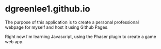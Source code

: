 # dgreenlee1.github.io

The purpose of this application is to create a personal professional webpage for myself and host it using Github Pages.

Right now I'm learning Javascript, using the Phaser plugin to create a game web app. 
